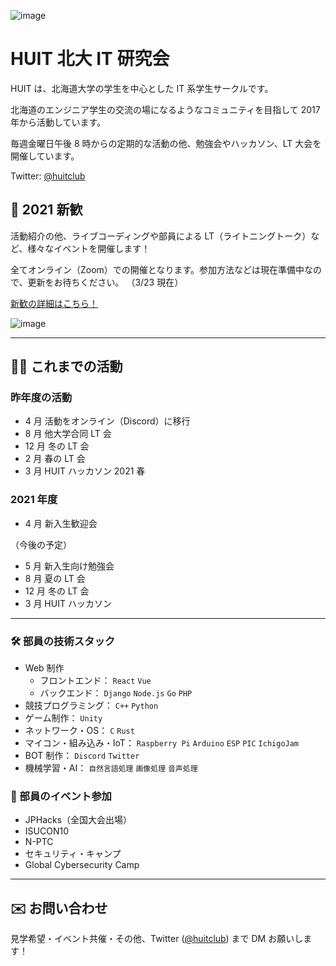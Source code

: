 ![image](/logo192.png)

# HUIT 北大 IT 研究会

<!-- [English Page](/en.index) -->

<!-- English Page is [here](/en.index).-->

<!-- 日本語わからん人が来たとして、どうするん？ -->
<!-- かっこいい -->

HUIT は、北海道大学の学生を中心とした IT 系学生サークルです。

北海道のエンジニア学生の交流の場になるようなコミュニティを目指して 2017 年から活動しています。

毎週金曜日午後 8 時からの定期的な活動の他、勉強会やハッカソン、LT 大会を開催しています。

<!-- 24時間表記が好き -->

Twitter: [@huitclub](https://twitter.com/huitclub/)

## 🎉 2021 新歓

活動紹介の他、ライブコーディングや部員による LT（ライトニングトーク）など、様々なイベントを開催します！

全てオンライン（Zoom）での開催となります。参加方法などは現在準備中なので、更新をお待ちください。
（3/23 現在）

<!--  target="_blank"を使用する為htmlタグを直接書く -->

<a href="{{site.baseurl}}/welcomeparty" target="_blank" rel="noopener noreferrer">新歓の詳細はこちら！</a>

<!-- （仮画像） -->

![image](https://cdn.discordapp.com/attachments/805470398950277162/823906619695824946/2021-03-23_22.10.03.png)

<!--各セッションは日本語で行われます。-->

<!-- ↑english page なかったらいらん -->

---

## 👨‍💻 これまでの活動

### 昨年度の活動

- 4 月 活動をオンライン（Discord）に移行
- 8 月 他大学合同 LT 会
- 12 月 冬の LT 会
- 2 月 春の LT 会
- 3 月 HUIT ハッカソン 2021 春

### 2021 年度

- 4 月 新入生歓迎会

（今後の予定）

- 5 月 新入生向け勉強会
- 8 月 夏の LT 会
- 12 月 冬の LT 会
- 3 月 HUIT ハッカソン

---

### 🛠️ 部員の技術スタック

- Web 制作
  - フロントエンド： `React` `Vue`
  - バックエンド： `Django` `Node.js` `Go` `PHP`
- 競技プログラミング： `C++` `Python`
- ゲーム制作： `Unity`
- ネットワーク・OS： `C` `Rust`
- マイコン・組み込み・IoT： `Raspberry Pi` `Arduino` `ESP` `PIC` `IchigoJam`
- BOT 制作： `Discord` `Twitter`
- 機械学習・AI： `自然言語処理` `画像処理` `音声処理`

### 🎈 部員のイベント参加

- JPHacks（全国大会出場）
- ISUCON10
- N-PTC
- セキュリティ・キャンプ
- Global Cybersecurity Camp

---

## ✉️ お問い合わせ

見学希望・イベント共催・その他、Twitter ([@huitclub](https://twitter.com/huitclub/)) まで DM お願いします！
